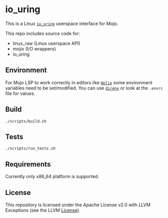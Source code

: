 # io_uring

This is a Linux [`io_uring`](https://unixism.net/loti/) userspace
interface for Mojo.

This repo includes source code for:

- linux_raw (Linux userspace API)
- mojix (I/O wrappers)
- io_uring


## Environment
For Mojo LSP to work correctly in editors like [`Helix`](https://github.com/helix-editor/helix)
some environment variables need to be set/modified. You can use [`direnv`](https://direnv.net/)
or look at the `.envrc` file for values.

## Build
```
./scripts/build.sh
```

## Tests
```
./scripts/run_tests.sh
```

## Requirements
Currently only x86_64 platform is supported.


## License

This repository is licensed under the Apache License v2.0 with LLVM Exceptions
(see the LLVM [License](https://llvm.org/LICENSE.txt)).
